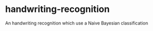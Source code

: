 handwriting-recognition
=======================

An handwriting recognition which use a Naive Bayesian classification
